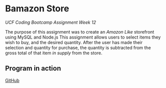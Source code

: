 # Bamazon Store
*UCF Coding Bootcamp Assignment Week 12*

The purpose of this assignment was to create an *Amazon Like* storefront using MySQL and Node.js
This assignment allows users to select items they wish to buy, and the desired quantity.  After the user has made their selection and quantity for purchase, the quantity is subtracted from the gross total of that item *in supply* from the store.


## Program in action
[GitHub](http://github.com/lamepixie/bamazon/videos/Bamazon_UCF_JLT.flv)
